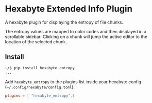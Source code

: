# Hexabyte Extended Info Plugin

A hexabyte plugin for displaying the entropy of file chunks.

The entropy values are mapped to color codes and then displayed in a scrollable sidebar. Clicking on a chunk will jump the active editor to the location of the selected chunk.

## Install

```bash
~/$ pip install hexabyte_entropy
...
```

Add `hexabyte_entropy` to the plugins list inside your hexabyte config (`~/.config/hexabyte/config.toml`).

```toml
plugins = [ "hexabyte_entropy",]
```
